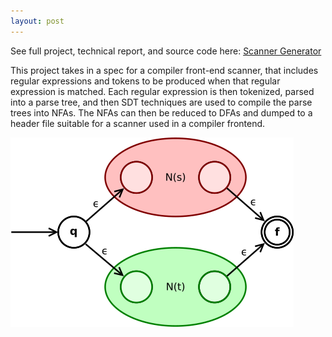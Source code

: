 ```yaml
---
layout: post
---
```


See full project, technical report, and source code here: [Scanner Generator](https://github.com/ColeStrickler/CompilerInfra/tree/main/projects/t1) 

This project takes in a spec for a compiler front-end scanner, that includes regular expressions and tokens to be produced when that regular expression is matched. Each regular expression is then tokenized, parsed into a parse tree, and then SDT techniques are used to compile the parse trees into NFAs. The NFAs can then be reduced to DFAs and dumped to a header file suitable for a scanner used in a compiler frontend.



![thompson](/assets/img/thompson.png)